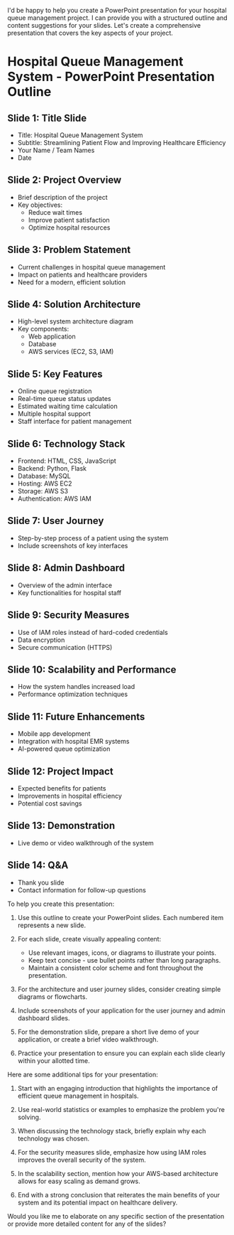 I'd be happy to help you create a PowerPoint presentation for your hospital queue management project. I can provide you with a structured outline and content suggestions for your slides. Let's create a comprehensive presentation that covers the key aspects of your project.





# Hospital Queue Management System - PowerPoint Presentation Outline

## Slide 1: Title Slide
- Title: Hospital Queue Management System
- Subtitle: Streamlining Patient Flow and Improving Healthcare Efficiency
- Your Name / Team Names
- Date

## Slide 2: Project Overview
- Brief description of the project
- Key objectives:
  - Reduce wait times
  - Improve patient satisfaction
  - Optimize hospital resources

## Slide 3: Problem Statement
- Current challenges in hospital queue management
- Impact on patients and healthcare providers
- Need for a modern, efficient solution

## Slide 4: Solution Architecture
- High-level system architecture diagram
- Key components:
  - Web application
  - Database
  - AWS services (EC2, S3, IAM)

## Slide 5: Key Features
- Online queue registration
- Real-time queue status updates
- Estimated waiting time calculation
- Multiple hospital support
- Staff interface for patient management

## Slide 6: Technology Stack
- Frontend: HTML, CSS, JavaScript
- Backend: Python, Flask
- Database: MySQL
- Hosting: AWS EC2
- Storage: AWS S3
- Authentication: AWS IAM

## Slide 7: User Journey
- Step-by-step process of a patient using the system
- Include screenshots of key interfaces

## Slide 8: Admin Dashboard
- Overview of the admin interface
- Key functionalities for hospital staff

## Slide 9: Security Measures
- Use of IAM roles instead of hard-coded credentials
- Data encryption
- Secure communication (HTTPS)

## Slide 10: Scalability and Performance
- How the system handles increased load
- Performance optimization techniques

## Slide 11: Future Enhancements
- Mobile app development
- Integration with hospital EMR systems
- AI-powered queue optimization

## Slide 12: Project Impact
- Expected benefits for patients
- Improvements in hospital efficiency
- Potential cost savings

## Slide 13: Demonstration
- Live demo or video walkthrough of the system

## Slide 14: Q&A
- Thank you slide
- Contact information for follow-up questions



To help you create this presentation:

1. Use this outline to create your PowerPoint slides. Each numbered item represents a new slide.

2. For each slide, create visually appealing content:
   - Use relevant images, icons, or diagrams to illustrate your points.
   - Keep text concise - use bullet points rather than long paragraphs.
   - Maintain a consistent color scheme and font throughout the presentation.

3. For the architecture and user journey slides, consider creating simple diagrams or flowcharts.

4. Include screenshots of your application for the user journey and admin dashboard slides.

5. For the demonstration slide, prepare a short live demo of your application, or create a brief video walkthrough.

6. Practice your presentation to ensure you can explain each slide clearly within your allotted time.

Here are some additional tips for your presentation:

1. Start with an engaging introduction that highlights the importance of efficient queue management in hospitals.

2. Use real-world statistics or examples to emphasize the problem you're solving.

3. When discussing the technology stack, briefly explain why each technology was chosen.

4. For the security measures slide, emphasize how using IAM roles improves the overall security of the system.

5. In the scalability section, mention how your AWS-based architecture allows for easy scaling as demand grows.

6. End with a strong conclusion that reiterates the main benefits of your system and its potential impact on healthcare delivery.

Would you like me to elaborate on any specific section of the presentation or provide more detailed content for any of the slides?